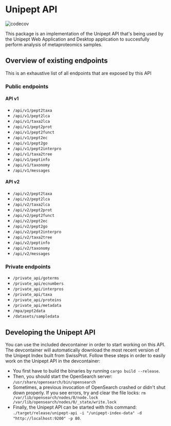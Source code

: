 # Unipept API
![codecov](https://img.shields.io/codecov/c/github/unipept/unipept-api/develop)

This package is an implementation of the Unipept API that's being used by the Unipept Web Application and Desktop application to succesfully perform analysis of metaproteomics samples.

## Overview of existing endpoints
This is an exhaustive list of all endpoints that are exposed by this API

### Public endpoints
#### API v1
* `/api/v1/pept2taxa`
* `/api/v1/pept2lca`
* `/api/v1/taxa2lca`
* `/api/v1/pept2prot`
* `/api/v1/pept2funct`
* `/api/v1/pept2ec`
* `/api/v1/pept2go`
* `/api/v1/pept2interpro`
* `/api/v1/taxa2tree`
* `/api/v1/peptinfo`
* `/api/v1/taxonomy`
* `/api/v1/messages`

#### API v2
* `/api/v2/pept2taxa`
* `/api/v2/pept2lca`
* `/api/v2/taxa2lca`
* `/api/v2/pept2prot`
* `/api/v2/pept2funct`
* `/api/v2/pept2ec`
* `/api/v2/pept2go`
* `/api/v2/pept2interpro`
* `/api/v2/taxa2tree`
* `/api/v2/peptinfo`
* `/api/v2/taxonomy`
* `/api/v2/messages`

### Private endpoints
* `/private_api/goterms`
* `/private_api/ecnumbers`
* `/private_api/interpros`
* `/private_api/taxa`
* `/private_api/proteins`
* `/private_api/metadata`
* `/mpa/pept2data`
* `/datasets/sampledata`

## Developing the Unipept API
You can use the included devcontainer in order to start working on this API.
The devcontainer will automatically download the most recent version of the Unipept Index built from SwissProt.
Follow these steps in order to easily work on the Unipept API in the devcontainer:

* You first have to build the binaries by running `cargo build --release`.
* Then, you should start the OpenSearch server: `/usr/share/opensearch/bin/opensearch`
* Sometimes, a previous invocation of OpenSearch crashed or didn't shut down properly. If you see errors, try and clear the file locks: `rm /var/lib/opensearch/nodes/0/node.lock /var/lib/opensearch/nodes/0/_state/write.lock`
* Finally, the Unipept API can be started with this command: `./target/release/unipept-api -i "/unipept-index-data" -d "http://localhost:9200" -p 80`.
